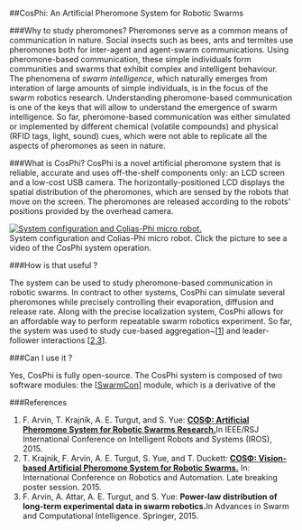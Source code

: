 ##CosPhi: An Artificial Pheromone System for Robotic Swarms

###Why to study pheromones?
Pheromones serve as a common means of communication in nature.
Social insects such as bees, ants and termites use pheromones both for inter-agent and agent-swarm communications.
Using pheromone-based communication, these simple individuals form communities and swarms that exhibit complex and intelligent behaviour.
The phenomena of <i>swarm intelligence</i>, which naturally emerges from interation of large amounts of simple individuals, is in the focus of the swarm robotics research.
Understanding pheromone-based communication is one of the keys that will allow to understand the emergence of swarm intelligence.
So far, pheromone-based communication was either simulated or implemented by different chemical (volatile compounds) and physical (RFID tags, light, sound) cues, which were not able to replicate all the aspects of pheromones as seen in nature. 

###What is CosPhi?
CosPhi is a novel artificial pheromone system that is reliable, accurate and uses off-the-shelf components only: an LCD screen and a low-cost USB camera.
The horizontally-positioned LCD displays the spatial distribution of the pheromones, which are sensed by the robots that move on the screen. 
The pheromones are released according to the robots' positions provided by the overhead camera.


[![System configuration and Colias-Phi micro robot.](https://raw.githubusercontent.com/wiki/gestom/CosPhi/images/arena.png)](https://www.youtube.com/watch?v=eXmyAxW8IZ8)<br/>
System configuration and Colias-Phi micro robot. Click the picture to see a video of the CosPhi system operation.

###How is that useful ?

The system can be used to study pheromone-based communication in robotic swarms.
In contract to other systems, CosPhi can simulate several pheromones while precisely controlling their evaporation, diffusion and release rate.
Along with the precise localization system, CosPhi allows for an affordable way to perform repeatable swarm robotics experiment.
So far, the system was used to study cue-based aggregation~[[1](#references)] and leader-follower interactions [[2,3](#references)].
  
###Can I use it ?

Yes, CosPhi is fully open-source.
The CosPhi system is composed of two software modules: the [[SwarmCon](https://github.com/gestom/CosPhi/tree/master/Localization)] module, which is a derivative of the  

###References
1. F. Arvin, T. Krajník, A. E. Turgut, and S. Yue: <b>[COSΦ: Artificial Pheromone System for Robotic Swarms Research.](http://raw.githubusercontent.com/wiki/gestom/CosPhi/papers/2015_iros_pheromone.pdf)</b>In IEEE/RSJ International Conference on Intelligent Robots and Systems (IROS), 2015.
2. T. Krajnik, F. Arvin, A. E. Turgut, S. Yue, and T. Duckett: <b>[COSΦ: Vision-based Artificial Pheromone System for Robotic Swarms.](http://raw.githubusercontent.com/wiki/gestom/CosPhi/papers/2015_icralbp_pheromone.pdf)</b> In: International Conference on Robotics and Automation. Late breaking poster session. 2015. 
3. F. Arvin, A. Attar, A. E. Turgut, and S. Yue: <b>Power-law distribution of long-term experimental data in swarm robotics.</b>In Advances in Swarm and Computational Intelligence. Springer, 2015.
